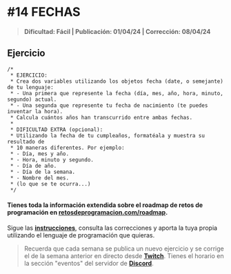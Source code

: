 # #14 FECHAS
> #### Dificultad: Fácil | Publicación: 01/04/24 | Corrección: 08/04/24

## Ejercicio

```
/*
 * EJERCICIO:
 * Crea dos variables utilizando los objetos fecha (date, o semejante) de tu lenguaje:
 * - Una primera que represente la fecha (día, mes, año, hora, minuto, segundo) actual.
 * - Una segunda que represente tu fecha de nacimiento (te puedes inventar la hora).
 * Calcula cuántos años han transcurrido entre ambas fechas.
 *
 * DIFICULTAD EXTRA (opcional):
 * Utilizando la fecha de tu cumpleaños, formatéala y muestra su resultado de
 * 10 maneras diferentes. Por ejemplo:
 * - Día, mes y año.
 * - Hora, minuto y segundo.
 * - Día de año.
 * - Día de la semana.
 * - Nombre del mes.
 * (lo que se te ocurra...)
 */
```
#### Tienes toda la información extendida sobre el roadmap de retos de programación en **[retosdeprogramacion.com/roadmap](https://retosdeprogramacion.com/roadmap)**.

Sigue las **[instrucciones](../../README.md)**, consulta las correcciones y aporta la tuya propia utilizando el lenguaje de programación que quieras.

> Recuerda que cada semana se publica un nuevo ejercicio y se corrige el de la semana anterior en directo desde **[Twitch](https://twitch.tv/mouredev)**. Tienes el horario en la sección "eventos" del servidor de **[Discord](https://discord.gg/mouredev)**.